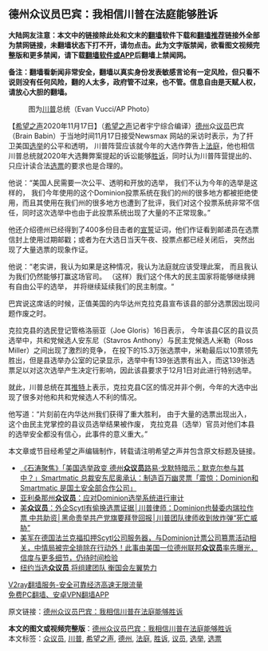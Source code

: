  <h2>德州众议员巴宾：我相信川普在法庭能够胜诉</h2> <p class="notice"><b>大陆网友注意：本文中的链接除此处和文末的<a href="https://github.com/bannedbook/fanqiang" >翻墙</a>软件下载和<a href="https://github.com/killgcd/justmysocks/blob/master/README.md">翻墙推荐</a>链接外全部为禁网链接，未翻墙状态下打不开，请勿点击。此为文字版禁闻，欲看图文视频完整版和更多禁闻，请下载<a href="https://github.com/bannedbook/fanqiang">翻墙软件或APP</a>后翻墙上禁闻网。</p><p>备注：翻墙看新闻非常安全，翻墙以真实身份发表敏感言论有一定风险，但只看不说则没有任何风险，翻的人太多，政府管不过来，也不管。信息自由是天赋人权，请放心大胆的翻墙。</b></p>  <div class="entry"> <figure><figcaption>图为<a href="https://www.bannedbook.org/bnews/tag/%e5%b7%9d%e6%99%ae/" class="st_tag internal_tag" rel="tag" title="标签 川普 下的日志">川普</a>总统（Evan Vucci/AP Photo）</figcaption></figure> <p>【<span class='wp_keywordlink_affiliate'><a href="https://www.soundofhope.org" title="希望之声" target="_blank">希望之声</a></span>2020年11月17日】（<a href="https://www.bannedbook.org/bnews/tag/%e5%b8%8c%e6%9c%9b%e4%b9%8b%e5%a3%b0/" class="st_tag internal_tag" rel="tag" title="标签 希望之声 下的日志">希望之声</a>记者宇宁综合编译）<a href="https://www.bannedbook.org/bnews/tag/%e5%be%b7%e5%b7%9e/" class="st_tag internal_tag" rel="tag" title="标签 德州 下的日志">德州</a>众<a href="https://www.bannedbook.org/bnews/tag/%e8%ae%ae%e5%91%98/" class="st_tag internal_tag" rel="tag" title="标签 议员 下的日志">议员</a>巴宾（Brain Babin）于当地时间11月17日接受Newsmax 网站的采访时表示，为了扞卫美国<a href="https://www.bannedbook.org/bnews/tag/%e9%80%89%e4%b8%be/" class="st_tag internal_tag" rel="tag" title="标签 选举 下的日志">选举</a>的公平和透明， 川普阵营应该就今年的大选作弊告上<a href="https://www.bannedbook.org/bnews/tag/%e6%b3%95%e5%ba%ad/" class="st_tag internal_tag" rel="tag" title="标签 法庭 下的日志">法庭</a>，他也相信川普总统就2020年大选舞弊案提起的诉讼能够<a href="https://www.bannedbook.org/bnews/tag/%E8%83%9C%E8%AF%89/" class="st_tag internal_tag" rel="tag" title="标签 胜诉 下的日志">胜诉</a>，同时认为川普阵营提出的、只应计读合法<a href="https://www.bannedbook.org/bnews/tag/%E9%80%89%E7%A5%A8/" class="st_tag internal_tag" rel="tag" title="标签 选票 下的日志">选票</a>的要求也是合理的。</p> <p>他说：“美国人民需要一次公平、透明和开放的选举， 我们不认为今年的选举是这样的， 我们今年使用的这个Dominion投票系统在我们的州的很多地方都被拒绝使用，而且其使用在我们州的很多地方也遭到了批评，我们对这个投票系统非常不信任，同时这次选举中也由于此投票系统出现了大量的不正常现象。”</p> <p>他还介绍德州已经得到了400多份目击者的<span class='wp_keywordlink'><a href="https://www.bannedbook.org/forum5/topic17.html" title="宣誓与预言" target="_blank">宣誓</a></span>证词，他们作证看到邮递员在选票信封上使用过期邮戳；或者为在大选日当天午夜、投票点都已经关闭后， 突然出现了大量选票的现象作证。</p>  <p>他说：“老实讲，我认为如果是这种情况，我认为法庭就应该受理此案， 而且我认为我们仍然能够打赢这场官司。 （这样）我们这个伟大的民主国家将能够继续拥有自由公平的选举， 并将继续延续我们的民主制度。“</p> <p>巴宾说这席话的时候，正值美国的内华达州克拉克县宣布该县的部分选票因出现问题作废之时。</p> <p>克拉克县的选民登记管格洛丽亚（Joe Gloris）16日表示， 今年该县C区的县议员选举中，共和党候选人安东尼（Stavros Anthony）与民主党候选人米勒（Ross Miller）之间出现了激烈的竞争， 在投下的15.3万张选票中，米勒最后以10票领先胜出，但是县选举办公室的记录显示，选举中有139张选票有出入，而这139张选票足以对这次选举产生决定行影响，因此该县要求于12月1日对此进行特别选举。</p>  <p>就此，川普总统在其<a href="https://twitter.com/realDonaldTrump/status/1328483862490574849?s=20">推特</a>上表示，克拉克县C区的情况并非个例，今年的大选中出现了很多对他和共和党候选人不利的情况。</p> <p>他写道：“片刻前在内华达州我们获得了重大胜利， 由于大量的选票出现出入， 这个由民主党掌控的县议员选举结果被作废， 克拉克县（选举）官员对他们本县的选举安全都没有信心，此事件的意义重大。”</p> <p>本文章或节目经希望之声编辑制作，转载请注明希望之声并包含原文标题及链接。</p>  <ul class='op-related-articles' title='相关阅读'> <li><a href='https://www.bannedbook.org/bnews/bannedvideo/20201118/1432670.html' target='_blank'>《石涛聚焦》「美国选举政变 德州<b>众议员</b>路易·戈默特暗示：默克尔参与其中？」Smartmatic 总裁安东尼奥承认：制造百万幽灵票「震惊：Dominion和Smartmatic 是国土安全部合作公司」</a></li> <li><a href='https://www.bannedbook.org/bnews/taiwannews/20201116/1431863.html' target='_blank'>亚利桑那州<b>众议员</b>：应对Dominion选举系统进行审计</a></li> <li><a href='https://www.bannedbook.org/bnews/bannedvideo/20201114/1431062.html' target='_blank'>美<b>众议员</b>：外企Scytl有偷换选票证据│川普律师：Dominion也替委内瑞拉作票 中共助资│黑命贵举共产党旗要拜登回报│川普团队律师收到放炸弹“死亡威胁”</a></li> <li><a href='https://www.bannedbook.org/bnews/bannedvideo/20201114/1430969.html' target='_blank'>美军在德国法兰克福扣押Scytl公司服务器，与Dominion计票公司篡票活动相关，中情局被完全排除在行动外！此事由美国一位德州联邦<b>众议员</b>率先曝光，信度与更多细节，仍待时间检验</a></li> <li><a href='https://www.bannedbook.org/bnews/bannedvideo/20201114/1430837.html' target='_blank'>纽约当选<b>众议员</b> 将组建团队 衡国会左翼势力</a></li> </ul> <p class="texttj"> <a href="https://www.bannedbook.org/forum23/topic22702.html" target="_blank">V2ray翻墙服务-安全可靠经济高速无限流量</a><br/> <a href="https://github.com/bannedbook/fanqiang/wiki/%E7%A6%81%E9%97%BB%E7%BD%91%E5%AE%89%E5%8D%93%E7%BF%BB%E5%A2%99%E6%96%B0%E9%97%BBAPP" target="_blank">免费PC翻墙、安卓VPN翻墙APP</a></p><p>原文链接：<a class="src_link"  href="https://www.soundofhope.org/post/443959" target="_blank">德州众议员巴宾：我相信川普在法庭能够胜诉</a></p><a name='sharetosocial'></a>       <div><b>本文的图文或视频完整版</b>：<a href='https://www.bannedbook.org/bnews/comments/20201118/1432745.html'>德州众议员巴宾：我相信川普在法庭能够胜诉</a></div>  </div><!--END ENTRY--> <div class="postfooter"> <div>本文标签：<a href="https://www.bannedbook.org/bnews/tag/%E4%BC%97%E8%AE%AE%E5%91%98/" rel="tag">众议员</a>, <a href="https://www.bannedbook.org/bnews/tag/%e5%b7%9d%e6%99%ae/" rel="tag">川普</a>, <a href="https://www.bannedbook.org/bnews/tag/%e5%b8%8c%e6%9c%9b%e4%b9%8b%e5%a3%b0/" rel="tag">希望之声</a>, <a href="https://www.bannedbook.org/bnews/tag/%e5%be%b7%e5%b7%9e/" rel="tag">德州</a>, <a href="https://www.bannedbook.org/bnews/tag/%e6%b3%95%e5%ba%ad/" rel="tag">法庭</a>, <a href="https://www.bannedbook.org/bnews/tag/%E8%83%9C%E8%AF%89/" rel="tag">胜诉</a>, <a href="https://www.bannedbook.org/bnews/tag/%e8%ae%ae%e5%91%98/" rel="tag">议员</a>, <a href="https://www.bannedbook.org/bnews/tag/%e9%80%89%e4%b8%be/" rel="tag">选举</a>, <a href="https://www.bannedbook.org/bnews/tag/%E9%80%89%E7%A5%A8/" rel="tag">选票</a></div>  </div><!--END POSTFOOTER--> 